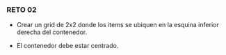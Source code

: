 ### RETO 02

* Crear un grid de 2x2 donde los items se ubiquen en la esquina inferior derecha del contenedor.

* El contenedor debe estar centrado.